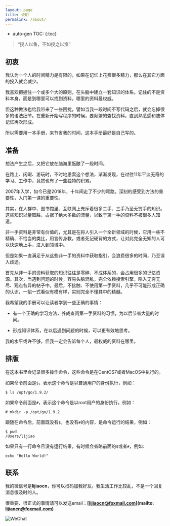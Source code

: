 ```yaml
---
layout: page
title: 说明
permalink: /about/
---
```


* auto-gen TOC:
{:toc}

> “授人以鱼，不如授之以渔”

## 初衷

我认为一个人的时间精力是有限的，如果在记忆上花费很多精力，那么在其它方面的投入就会减少。

我喜欢把握住一个或多个大的原则，在头脑中建立一套知识的体系。记住的不是资料本身，而是到哪里可以找到资料，哪里的资料最权威。

但这种做法也给我带来了一些困扰，譬如当我一段时间不写代码之后，就会忘掉很多的语法细节。在重新开始写程序的时候，要频繁的查找资料，直到熟悉感和肢体记忆再次形成。

所以需要用一本手册，来节省我的时间，这本手册最好是自己写的。

## 准备

想法产生之后，又把它放在脑海里酝酿了一段时间。

在路上、闲暇、游玩时，不时地思索这个想法，渐渐发现，在过往11年平淡无奇的学习、工作中，竟然也有了一些独特的积累。

2007年入学，如今已是2018年，十年间走了不少的弯路。深刻的感受到方法的重要性，入门第一课的重要性。

其实，在人群中、图书馆里、互联网上充斥着很多二手、三手乃至无穷手的知识。这些知识以量取胜，占据了绝大多数的流量，以致于第一手的资料不被很多人知道。

非一手资料是非常有价值的，尤其是在将人引入一个全新领域的时候，它用一些不精确、不恰当的类比，用言传身教，或者死记硬背的方式，让对此完全无知的人可以快速地上手，进入到领域中。

但是如果一直满足于从这些非一手的资料中获取指引，会浪费很多的时间，乃至误入歧途。

首先从非一手的资料获取的知识往往是零碎、不成体系的，会占用很多的记忆资源。其次，当遇到问题的时候，容易头脑混乱，完全依赖搜索引擎，陷入无穷无尽、观点各异的帖子中。最后，不接触、不使用第一手资料，几乎不可能形成正确的认识，一招一式看似有模有样，实则完全不懂其中的精髓。

我希望我的手册可以让读者学到一些正确的事情：

* 有一个正确的学习方法，养成查阅第一手资料的习惯，为以后节省大量的时间。

* 形成知识体系，在以后遇到问题的时候，可以更有效地思考。

我的水平或许不够，但我一定会告诉每个人，最权威的资料在哪里。

## 排版

在这本书里会记录很多操作命令，这些命令是在CentOS7或者MacOS中执行的。

如果命令前面是`$`，表示这个命令是以普通用户的身份执行，例如：

	$ ls /opt/go/1.9.2/

如果命令前面是`#`，表示这个命令是以root用户的身份执行，例如：

	# mkdir -p /opt/go/1.9.2

跟随在命令后，前面既没有`$`，也没有`#`的内容，是命令运行的结果，例如：

	$ pwd
	/Users/lijiao

如果只有一行命令且没有运行结果，有时候会省略前面的`$`或者`#`，例如:

	echo "Hello World!"

## 联系

我的微信号是**lijiaocn**，你可以扫码加我好友。我生活工作比较乱，不是一个回复消息很及时的人。

很重要、很正式的事情请可以发送email：**[lijiaocn@foxmail.com](mailto: lijiaocn@foxmail.com)**

![WeChat](http://www.lijiaocn.com/img/lijiaocn.png)
